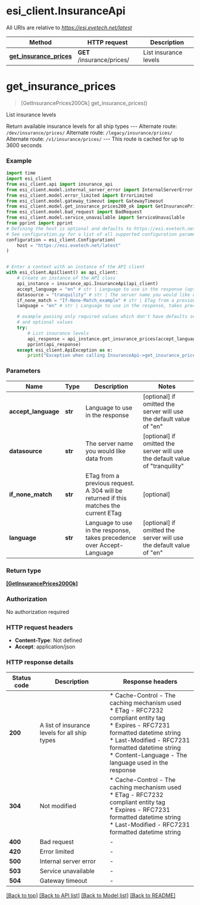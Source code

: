 # esi_client.InsuranceApi

All URIs are relative to *https://esi.evetech.net/latest*

Method | HTTP request | Description
------------- | ------------- | -------------
[**get_insurance_prices**](InsuranceApi.md#get_insurance_prices) | **GET** /insurance/prices/ | List insurance levels


# **get_insurance_prices**
> [GetInsurancePrices200Ok] get_insurance_prices()

List insurance levels

Return available insurance levels for all ship types  --- Alternate route: `/dev/insurance/prices/`  Alternate route: `/legacy/insurance/prices/`  Alternate route: `/v1/insurance/prices/`  --- This route is cached for up to 3600 seconds

### Example


```python
import time
import esi_client
from esi_client.api import insurance_api
from esi_client.model.internal_server_error import InternalServerError
from esi_client.model.error_limited import ErrorLimited
from esi_client.model.gateway_timeout import GatewayTimeout
from esi_client.model.get_insurance_prices200_ok import GetInsurancePrices200Ok
from esi_client.model.bad_request import BadRequest
from esi_client.model.service_unavailable import ServiceUnavailable
from pprint import pprint
# Defining the host is optional and defaults to https://esi.evetech.net/latest
# See configuration.py for a list of all supported configuration parameters.
configuration = esi_client.Configuration(
    host = "https://esi.evetech.net/latest"
)


# Enter a context with an instance of the API client
with esi_client.ApiClient() as api_client:
    # Create an instance of the API class
    api_instance = insurance_api.InsuranceApi(api_client)
    accept_language = "en" # str | Language to use in the response (optional) if omitted the server will use the default value of "en"
    datasource = "tranquility" # str | The server name you would like data from (optional) if omitted the server will use the default value of "tranquility"
    if_none_match = "If-None-Match_example" # str | ETag from a previous request. A 304 will be returned if this matches the current ETag (optional)
    language = "en" # str | Language to use in the response, takes precedence over Accept-Language (optional) if omitted the server will use the default value of "en"

    # example passing only required values which don't have defaults set
    # and optional values
    try:
        # List insurance levels
        api_response = api_instance.get_insurance_prices(accept_language=accept_language, datasource=datasource, if_none_match=if_none_match, language=language)
        pprint(api_response)
    except esi_client.ApiException as e:
        print("Exception when calling InsuranceApi->get_insurance_prices: %s\n" % e)
```


### Parameters

Name | Type | Description  | Notes
------------- | ------------- | ------------- | -------------
 **accept_language** | **str**| Language to use in the response | [optional] if omitted the server will use the default value of "en"
 **datasource** | **str**| The server name you would like data from | [optional] if omitted the server will use the default value of "tranquility"
 **if_none_match** | **str**| ETag from a previous request. A 304 will be returned if this matches the current ETag | [optional]
 **language** | **str**| Language to use in the response, takes precedence over Accept-Language | [optional] if omitted the server will use the default value of "en"

### Return type

[**[GetInsurancePrices200Ok]**](GetInsurancePrices200Ok.md)

### Authorization

No authorization required

### HTTP request headers

 - **Content-Type**: Not defined
 - **Accept**: application/json


### HTTP response details

| Status code | Description | Response headers |
|-------------|-------------|------------------|
**200** | A list of insurance levels for all ship types |  * Cache-Control - The caching mechanism used <br>  * ETag - RFC7232 compliant entity tag <br>  * Expires - RFC7231 formatted datetime string <br>  * Last-Modified - RFC7231 formatted datetime string <br>  * Content-Language - The language used in the response <br>  |
**304** | Not modified |  * Cache-Control - The caching mechanism used <br>  * ETag - RFC7232 compliant entity tag <br>  * Expires - RFC7231 formatted datetime string <br>  * Last-Modified - RFC7231 formatted datetime string <br>  |
**400** | Bad request |  -  |
**420** | Error limited |  -  |
**500** | Internal server error |  -  |
**503** | Service unavailable |  -  |
**504** | Gateway timeout |  -  |

[[Back to top]](#) [[Back to API list]](../README.md#documentation-for-api-endpoints) [[Back to Model list]](../README.md#documentation-for-models) [[Back to README]](../README.md)

